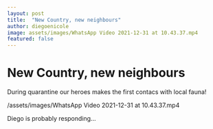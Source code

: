 ```yaml
---
layout: post
title:  "New Country, new neighbours"
author: diegoenicole
image: assets/images/WhatsApp Video 2021-12-31 at 10.43.37.mp4
featured: false
---
```


# New Country, new neighbours

During quarantine our heroes makes the first contacs with local fauna!

/assets/images/WhatsApp Video 2021-12-31 at 10.43.37.mp4

Diego is probably responding...
